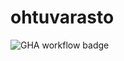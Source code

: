 # ohtuvarasto

![GHA workflow badge](https://github.com/heidi-holappa/ohtuvarasto/workflows/CI/badge.svg)
